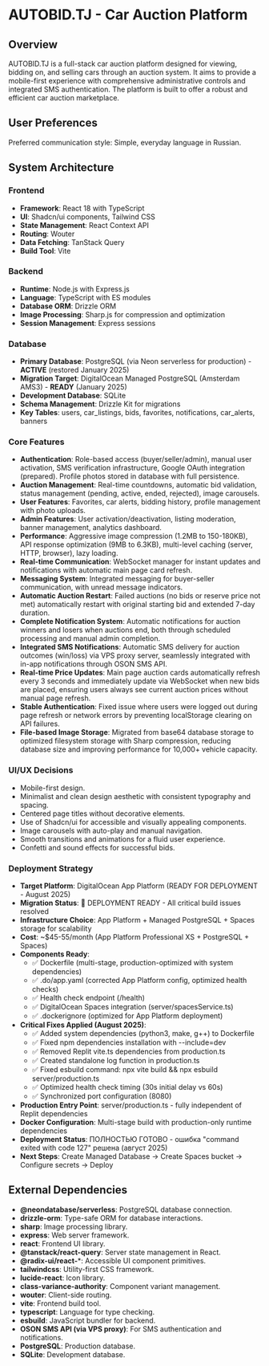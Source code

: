 # AUTOBID.TJ - Car Auction Platform

## Overview

AUTOBID.TJ is a full-stack car auction platform designed for viewing, bidding on, and selling cars through an auction system. It aims to provide a mobile-first experience with comprehensive administrative controls and integrated SMS authentication. The platform is built to offer a robust and efficient car auction marketplace.

## User Preferences

Preferred communication style: Simple, everyday language in Russian.

## System Architecture

### Frontend
- **Framework**: React 18 with TypeScript
- **UI**: Shadcn/ui components, Tailwind CSS
- **State Management**: React Context API
- **Routing**: Wouter
- **Data Fetching**: TanStack Query
- **Build Tool**: Vite

### Backend
- **Runtime**: Node.js with Express.js
- **Language**: TypeScript with ES modules
- **Database ORM**: Drizzle ORM
- **Image Processing**: Sharp.js for compression and optimization
- **Session Management**: Express sessions

### Database
- **Primary Database**: PostgreSQL (via Neon serverless for production) - **ACTIVE** (restored January 2025)
- **Migration Target**: DigitalOcean Managed PostgreSQL (Amsterdam AMS3) - **READY** (January 2025)
- **Development Database**: SQLite
- **Schema Management**: Drizzle Kit for migrations
- **Key Tables**: users, car_listings, bids, favorites, notifications, car_alerts, banners

### Core Features
- **Authentication**: Role-based access (buyer/seller/admin), manual user activation, SMS verification infrastructure, Google OAuth integration (prepared). Profile photos stored in database with full persistence.
- **Auction Management**: Real-time countdowns, automatic bid validation, status management (pending, active, ended, rejected), image carousels.
- **User Features**: Favorites, car alerts, bidding history, profile management with photo uploads.
- **Admin Features**: User activation/deactivation, listing moderation, banner management, analytics dashboard.
- **Performance**: Aggressive image compression (1.2MB to 150-180KB), API response optimization (9MB to 6.3KB), multi-level caching (server, HTTP, browser), lazy loading.
- **Real-time Communication**: WebSocket manager for instant updates and notifications with automatic main page card refresh.
- **Messaging System**: Integrated messaging for buyer-seller communication, with unread message indicators.
- **Automatic Auction Restart**: Failed auctions (no bids or reserve price not met) automatically restart with original starting bid and extended 7-day duration.
- **Complete Notification System**: Automatic notifications for auction winners and losers when auctions end, both through scheduled processing and manual admin completion.
- **Integrated SMS Notifications**: Automatic SMS delivery for auction outcomes (win/loss) via VPS proxy server, seamlessly integrated with in-app notifications through OSON SMS API.
- **Real-time Price Updates**: Main page auction cards automatically refresh every 3 seconds and immediately update via WebSocket when new bids are placed, ensuring users always see current auction prices without manual page refresh.
- **Stable Authentication**: Fixed issue where users were logged out during page refresh or network errors by preventing localStorage clearing on API failures.
- **File-based Image Storage**: Migrated from base64 database storage to optimized filesystem storage with Sharp compression, reducing database size and improving performance for 10,000+ vehicle capacity.

### UI/UX Decisions
- Mobile-first design.
- Minimalist and clean design aesthetic with consistent typography and spacing.
- Centered page titles without decorative elements.
- Use of Shadcn/ui for accessible and visually appealing components.
- Image carousels with auto-play and manual navigation.
- Smooth transitions and animations for a fluid user experience.
- Confetti and sound effects for successful bids.

### Deployment Strategy
- **Target Platform**: DigitalOcean App Platform (READY FOR DEPLOYMENT - August 2025)
- **Migration Status**: 🎯 DEPLOYMENT READY - All critical build issues resolved
- **Infrastructure Choice**: App Platform + Managed PostgreSQL + Spaces storage for scalability
- **Cost**: ~$45-55/month (App Platform Professional XS + PostgreSQL + Spaces)
- **Components Ready**: 
  - ✅ Dockerfile (multi-stage, production-optimized with system dependencies)
  - ✅ .do/app.yaml (corrected App Platform config, optimized health checks)
  - ✅ Health check endpoint (/health)
  - ✅ DigitalOcean Spaces integration (server/spacesService.ts)
  - ✅ .dockerignore (optimized for App Platform deployment)
- **Critical Fixes Applied (August 2025)**:
  - ✅ Added system dependencies (python3, make, g++) to Dockerfile
  - ✅ Fixed npm dependencies installation with --include=dev
  - ✅ Removed Replit vite.ts dependencies from production.ts
  - ✅ Created standalone log function in production.ts
  - ✅ Fixed esbuild command: npx vite build && npx esbuild server/production.ts
  - ✅ Optimized health check timing (30s initial delay vs 60s)
  - ✅ Synchronized port configuration (8080)
- **Production Entry Point**: server/production.ts - fully independent of Replit dependencies
- **Docker Configuration**: Multi-stage build with production-only runtime dependencies
- **Deployment Status**: ПОЛНОСТЬЮ ГОТОВО - ошибка "command exited with code 127" решена (август 2025)
- **Next Steps**: Create Managed Database → Create Spaces bucket → Configure secrets → Deploy

## External Dependencies

- **@neondatabase/serverless**: PostgreSQL database connection.
- **drizzle-orm**: Type-safe ORM for database interactions.
- **sharp**: Image processing library.
- **express**: Web server framework.
- **react**: Frontend UI library.
- **@tanstack/react-query**: Server state management in React.
- **@radix-ui/react-***: Accessible UI component primitives.
- **tailwindcss**: Utility-first CSS framework.
- **lucide-react**: Icon library.
- **class-variance-authority**: Component variant management.
- **wouter**: Client-side routing.
- **vite**: Frontend build tool.
- **typescript**: Language for type checking.
- **esbuild**: JavaScript bundler for backend.
- **OSON SMS API (via VPS proxy)**: For SMS authentication and notifications.
- **PostgreSQL**: Production database.
- **SQLite**: Development database.